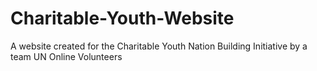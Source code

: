 # Charitable-Youth-Website
A website created for the Charitable Youth Nation Building Initiative by a team UN Online Volunteers
